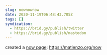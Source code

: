 ```yaml
---
slug: nownownow
date: 2020-11-19T06:48:43.705Z
tags: []
syndication:
  - https://brid.gy/publish/twitter
  - https://brid.gy/publish/mastodon
---
```

created a [now page](https://nownownow.com/about): <https://matienzo.org/now> 
